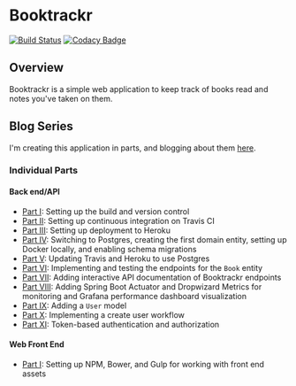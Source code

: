 # Booktrackr

[![Build Status](https://travis-ci.org/rpmartz/booktrackr.svg?branch=master)](https://travis-ci.org/rpmartz/booktrackr)
[![Codacy Badge](https://api.codacy.com/project/badge/Grade/7af28710cc684d29be9015fb8edfd415)](https://www.codacy.com/app/martzrp/booktrackr)

## Overview

Booktrackr is a simple web application to keep track of books read and notes you've taken on them.

## Blog Series

I'm creating this application in parts, and blogging about them [here](https://ryanpmartz.com).

### Individual Parts

#### Back end/API

* [Part I](https://ryanpmartz.com/booktrackr-getting-started): Setting up the build and version control
* [Part II](https://ryanpmartz.com/booktrackr-part-02-continuous-integration): Setting up continuous integration on Travis CI
* [Part III](https://ryanpmartz.com/booktrackr-part-03-first-deployment): Setting up deployment to Heroku
* [Part IV](https://ryanpmartz.com/booktrackr-part-04-users-migrations): Switching to Postgres, creating the first domain entity, setting up Docker locally, and enabling schema migrations
* [Part V](https://ryanpmartz.com/booktrackr-part-05-heroku-postgres-travis): Updating Travis and Heroku to use Postgres
* [Part VI](http://ryanpmartz.com/booktrackr-part-06-book-endpoints): Implementing and testing the endpoints for the `Book` entity
* [Part VII](https://ryanpmartz.com/booktrackr-part-07-api-docs): Adding interactive API documentation of Booktrackr endpoints
* [Part VIII](https://ryanpmartz.com/booktrackr-part-08-monitoring): Adding Spring Boot Actuator and Dropwizard Metrics for monitoring and Grafana performance dashboard visualization
* [Part IX](https://ryanpmartz.com/booktrackr-part-09-user-model): Adding a `User` model
* [Part X](https://ryanpmartz.com/booktrackr-part-10-create-account): Implementing a create user workflow
* [Part XI](https://ryanpmartz.com/booktrackr-part-11-security): Token-based authentication and authorization

#### Web Front End

* [Part I](http://ryanpmartz.com/booktrackr-client-part-01): Setting up NPM, Bower, and Gulp for working with front end assets

